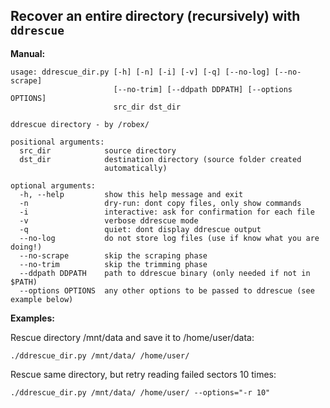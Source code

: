 ## Recover an entire directory (recursively) with ```ddrescue```
**Manual:**
```
usage: ddrescue_dir.py [-h] [-n] [-i] [-v] [-q] [--no-log] [--no-scrape]
                       [--no-trim] [--ddpath DDPATH] [--options OPTIONS]
                       src_dir dst_dir

ddrescue directory - by /robex/

positional arguments:
  src_dir            source directory
  dst_dir            destination directory (source folder created
                     automatically)

optional arguments:
  -h, --help         show this help message and exit
  -n                 dry-run: dont copy files, only show commands
  -i                 interactive: ask for confirmation for each file
  -v                 verbose ddrescue mode
  -q                 quiet: dont display ddrescue output
  --no-log           do not store log files (use if know what you are doing!)
  --no-scrape        skip the scraping phase
  --no-trim          skip the trimming phase
  --ddpath DDPATH    path to ddrescue binary (only needed if not in $PATH)
  --options OPTIONS  any other options to be passed to ddrescue (see example below)
```

**Examples:**

Rescue directory /mnt/data and save it to /home/user/data:

```./ddrescue_dir.py /mnt/data/ /home/user/```

Rescue same directory, but retry reading failed sectors 10 times:

```./ddrescue_dir.py /mnt/data/ /home/user/ --options="-r 10"```
